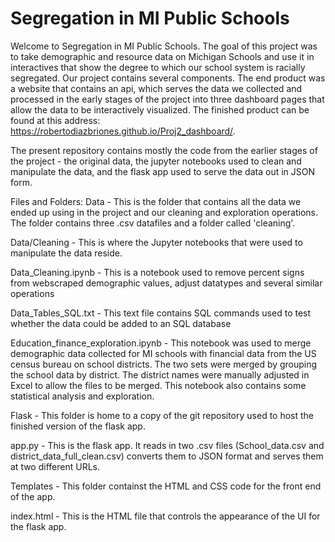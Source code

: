 # Segregation in MI Public Schools

  Welcome to Segregation in MI Public Schools. The goal of this project was to take demographic and resource data on Michigan Schools and use it in interactives that 
show the degree to which our school system is racially segregated. Our project contains several components. The end product was a website that contains an api, which 
serves the data we collected and processed in the early stages of the project into three dashboard pages that allow the data to be interactively visualized.
The finished product can be found at this address: https://robertodiazbriones.github.io/Proj2_dashboard/. 

  The present repository contains mostly the code from the earlier stages of the project - the original data, the jupyter notebooks used to clean and manipulate the
 data, and the flask app used to serve the data out in JSON form. 
 
 Files and Folders:
 Data - This is the folder that contains all the data we ended up using in the project and our cleaning and exploration operations. The folder contains three .csv
 datafiles and a folder called 'cleaning'.
 
 Data/Cleaning - This is where the Jupyter notebooks that were used to manipulate the data reside. 
 
 Data_Cleaning.ipynb - This is a notebook used to remove percent signs from webscraped demographic values, adjust datatypes and several similar operations
 
 Data_Tables_SQL.txt - This text file contains SQL commands used to test whether the data could be added to an SQL database
 
 Education_finance_exploration.ipynb  - This notebook was used to merge demographic data collected for MI schools with financial data from the US census bureau
 on school districts. The two sets were merged by grouping the school data by district. The district names were manually adjusted in Excel to allow the files to be 
 merged. This notebook also contains some statistical analysis and exploration. 
 
 Flask - This folder is home to a copy of the git repository used to host the finished version of the flask app. 
 
 app.py - This is the flask app. It reads in two .csv files (School_data.csv and district_data_full_clean.csv) converts them to JSON format and serves them
 at two different URLs.
 
 Templates - This folder containst the HTML and CSS code for the front end of the app. 
 
 index.html - This is the HTML file that controls the appearance of the UI for the flask app. 
 
